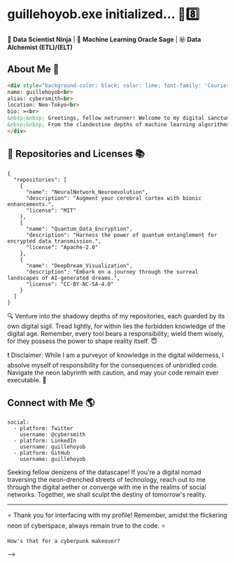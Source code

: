 # guillehoyob.exe initialized... 👾8️⃣
 
🔭 **Data Scientist Ninja** | 🌌 **Machine Learning Oracle Sage** | ㊙️ **Data Alchemist (ETL)/(ELT)** <!--| 🤖 **GenAI Architect** | 💬 **Prompt Whisperer** | 📊 **Graph Sorcerer** | 🔮 **Futurist** -->

## About Me 🚀

```html
<div style="background-color: black; color: lime; font-family: 'Courier New', monospace; padding: 10px;">
name: guillehoyob<br>
alias: cybersmith<br>
location: Neo-Tokyo<br>
bio: ><br>
&nbsp;&nbsp; Greetings, fellow netrunner! Welcome to my digital sanctum. I am but a mere ghost in the machine, wandering the neon-lit alleyways of Neo-Tokyo, seeking to unravel the secrets of the digital cosmos.<br>
&nbsp;&nbsp; From the clandestine depths of machine learning algorithms to the creation of sentient digital entities, I've traversed it all. My quest? To carve a path towards a sleeker, smarter future, where complexity kneels before simplicity.
</div>
```

## 📜 Repositories and Licenses 📚

```
{
  "repositories": [
    {
      "name": "NeuralNetwork_Neuroevolution",
      "description": "Augment your cerebral cortex with bionic enhancements.",
      "license": "MIT"
    },
    {
      "name": "Quantum_Data_Encryption",
      "description": "Harness the power of quantum entanglement for encrypted data transmission.",
      "license": "Apache-2.0"
    },
    {
      "name": "DeepDream_Visualization",
      "description": "Embark on a journey through the surreal landscapes of AI-generated dreams.",
      "license": "CC-BY-NC-SA-4.0"
    }
  ]
}
```
 
🔍 Venture into the shadowy depths of my repositories, each guarded by its own digital sigil. Tread lightly, for within lies the forbidden knowledge of the digital age. Remember, every tool bears a responsibility; wield them wisely, for they possess the power to shape reality itself. 😇

❗ Disclaimer: While I am a purveyor of knowledge in the digital wilderness, I absolve myself of responsibility for the consequences of unbridled code. Navigate the neon labyrinth with caution, and may your code remain ever executable. 🙌
 
## Connect with Me 🌎

```
social:
  - platform: Twitter
    username: @cybersmith
  - platform: LinkedIn
    username: guillehoyob
  - platform: GitHub
    username: guillehoyob
```

Seeking fellow denizens of the datascape! If you're a digital nomad traversing the neon-drenched streets of technology, reach out to me through the digital aether or converge with me in the realms of social networks. Together, we shall sculpt the destiny of tomorrow's reality.
 
---
 
⭐ Thank you for interfacing with my profile! Remember, amidst the flickering neon of cyberspace, always remain true to the code. ⭐

```
How's that for a cyberpunk makeover?
```
-->
